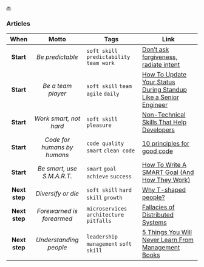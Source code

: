[🔙](./)

### Articles

|     When      |            Motto            | Tags                                           | Link                                                                                                                              |
|:-------------:|:---------------------------:|------------------------------------------------|-----------------------------------------------------------------------------------------------------------------------------------|
|   **Start**   |     _Be predictable_        | `soft skill` `predictability` `team work`      | [Don’t ask forgiveness, radiate intent](https://medium.com/@ElizAyer/dont-ask-forgiveness-radiate-intent-d36fd22393a3)            |
|   **Start**   |   _Be a team player_        | `soft skill` `team` `agile` `daily`            | [How To Update Your Status During Standup Like a Senior Engineer](https://betterprogramming.pub/how-to-update-your-status-during-stand-up-like-a-senior-engineer-f05f3c7f91e4) |
|   **Start**   |   _Work smart, not hard_    | `soft skill` `pleasure`                        | [Non-Technical Skills That Help Developers](https://betterprogramming.pub/non-technical-skills-that-help-developers-1d56e10c27db) |
|   **Start**   | _Code for humans by humans_ | `code quality` `smart` `clean code`            | [10 principles for good code](https://www.dein.fr/posts/2015-10-01-10-principles-for-good-code)                                   |
|   **Start**   | _Be smart, use S.M.A.R.T._  | `smart` `goal` `achieve` `success`             | [How To Write A SMART Goal (And How They Work)](https://www.techtarget.com/whatis/definition/SMART-SMART-goals)                   |
| **Next step** |      _Diversify or die_     | `soft skill` `hard skill` `growth`             | [Why T-shaped people?](https://jchyip.medium.com/why-t-shaped-people-e8706198e437)                                                |
| **Next step** |  _Forewarned is forearmed_  | `microservices` `architecture` `pitfalls`      | [Fallacies of Distributed Systems](https://architecturenotes.co/fallacies-of-distributed-systems)                                 |
| **Next step** |    _Understanding people_   | `leadership` `management` `soft skill`         | [5 Things You Will Never Learn From Management Books](https://ehandbook.com/5-things-you-will-never-learn-from-management-books-66d5ce3db4d9)                                 |
